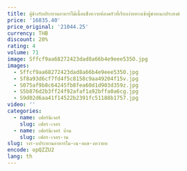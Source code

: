 ```yaml
---
title: ตู้ข้างรับประทานอาหารไม้เนื้อแข็งหวายห้องครัวที่เรียบง่ายทางเข้าตู้ชาอเนกประสงค์
price: '16835.40'
price_original: '21044.25'
currency: THB
discount: 20%
rating: 4
volume: 71
image: Sffcf9aa68272423dad8a66b4e9eee535O.jpg
images:
  - Sffcf9aa68272423dad8a66b4e9eee535O.jpg
  - Sf8a93d6cf7fd4f5c8158c9aa49204f15v.jpg
  - S075af9b8c64245fb8fea60d1d903d359z.jpg
  - S5b876d2b3ff24f92afaf1a92bffa0a6cg.jpg
  - S9d02d6aa41f14522b2391fc51188b1757.jpg
video: ''
categories:
  - name: เฟอร์นิเจอร์
    slug: เฟอร-เจอร
  - name: เฟอร์นิเจอร์ บ้าน
    slug: เฟอร-เจอร-าน
slug: างร-บประทานอาหารไม-เน-อแข-งหวายห
encode: opQZZU2
lang: th
---
```

  